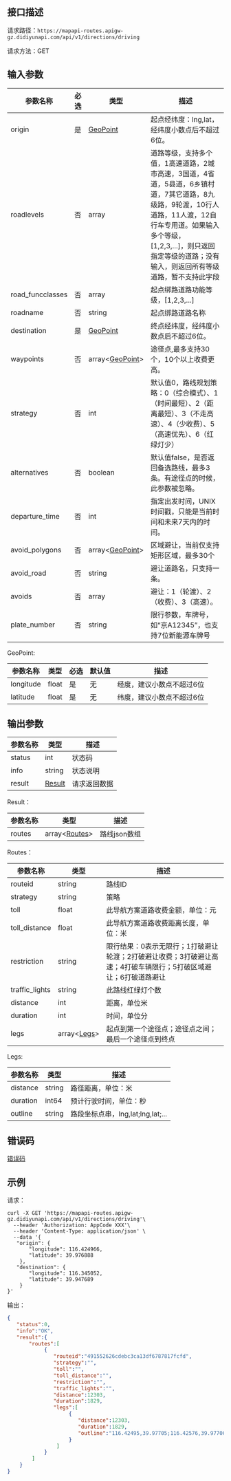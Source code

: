 ## 接口描述
请求路径：`https://mapapi-routes.apigw-gz.didiyunapi.com/api/v1/directions/driving`

请求方法：GET
## 输入参数
|参数名称 | 必选 | 类型 | 描述|
|-----|-----|-----|-----|
|origin            | 是 | [GeoPoint](#GeoPoint)        |起点经纬度：lng,lat，经纬度小数点后不超过6位。   |
|roadlevels        | 否 | array<int>                   |道路等级，支持多个值，1高速道路，2城市高速，3国道，4省道，5县道，6乡镇村道，7其它道路，8九级路，9轮渡，10行人道路，11人渡，12自行车专用道。如果输入多个等级，[1,2,3,...]，则只返回指定等级的道路；没有输入，则返回所有等级道路，暂不支持此字段 |
|road_funcclasses  | 否 |  array<int>                  |起点绑路道路功能等级，[1,2,3,...]   |
|roadname          | 否 | string                       |起点绑路道路名称   |
|destination       | 是 | [GeoPoint](#GeoPoint)        |终点经纬度，经纬度小数点后不超过6位。   |
|waypoints         | 否 | array<[GeoPoint](#GeoPoint)> |途径点,最多支持30个，10个以上收费更高。  |
|strategy          | 否 | int                          |默认值0，路线规划策略：0（综合模式）、1（时间最短）、2（距离最短）、3（不走高速）、4（少收费）、5（高速优先）、6（红绿灯少） |
|alternatives      | 否 | boolean                      |默认值false，是否返回备选路线，最多3条。有途径点的时候，此参数被忽略。 |
|departure_time    | 否 | int                          |指定出发时间，UNIX时间戳，只能是当前时间和未来7天内的时间。 |
|avoid_polygons    | 否 | array<[GeoPoint](#GeoPoint)> |区域避让，当前仅支持矩形区域，最多30个 |
|avoid_road        | 否 | string                       |避让道路名，只支持一条。|
|avoids            | 否 | array<int>                   |避让：1（轮渡）、2（收费）、3（高速）。|
|plate_number      | 否 | string                       |限行参数，车牌号，如“京A12345”，也支持7位新能源车牌号|

<span id="GeoPoint"></span>
GeoPoint:

|参数名称  | 类型 | 必选| 默认值 |  描述 |
|--------|-----|-----|-----|-----|
|longitude  | float  |是 | 无 |经度，建议小数点不超过6位 |
|latitude   | float  |是 | 无 |纬度，建议小数点不超过6位 |

## 输出参数
|参数名称  | 类型 | 描述|
|--------|-----|-----|
|status | int  |状态码 |
|info|string|状态说明	|
|result | [Result](#Result)|请求返回数据 |

<span id="Result"></span>
Result：

|参数名称  | 类型 | 描述 |
|--------|-----|-----|
|routes | array<[Routes](#Routes)> | 路线json数组|

<span id="Routes"></span>
Routes：

|参数名称  | 类型 | 描述 |
|--------|-----|-----|
|routeid          | string  |路线ID     |
|strategy         | string  |策略     |
|toll  | float    | 此导航方案道路收费金额，单位：元 |
|toll_distance    | float  |此导航方案道路收费距离长度，单位：米    |
|restriction      | string  |限行结果：0表示无限行；1打破避让轮渡；2打破避让收费；3打破避让高速；4打破车辆限行；5打破区域避让；6打破道路避让       |
|traffic_lights   | string    |此路线红绿灯个数     |
|distance         | int    |距离，单位米     |
|duration         | int    |时间，单位分     |
|legs             | array<[Legs](#Legs)>  |起点到第一个途径点；途径点之间；最后一个途径点到终点     |

<span id="Legs"></span>
Legs:

|参数名称  | 类型 | 描述 |
|--------|-----|-----|
|distance   | string  |路径距离，单位：米   |
|duration     | int64  |预计行驶时间，单位：秒 |
|outline   | string  | 路段坐标点串，lng,lat;lng,lat;...   |


## 错误码
[错误码](/static/apimarket-docs/services/地图/错误码.md#errorCode)

## 示例

请求：
``` shell
curl -X GET 'https://mapapi-routes.apigw-gz.didiyunapi.com/api/v1/directions/driving'\
  --header 'Authorization: AppCode XXX'\
  --header 'Content-Type: application/json' \
  --data '{
   "origin": {
       "longitude": 116.424966,
       "latitude": 39.976888
    },
   "destination": {
       "longitude": 116.345052,
       "latitude": 39.947689
    }
}'
```
输出：
``` json
{
   "status":0,
   "info":"OK",
   "result":{
       "routes":[
            {
               "routeid":"491552626cdebc3ca13df6787817fcfd",
               "strategy":"",
               "toll":"",
               "toll_distance":"",
               "restriction":"",
               "traffic_lights":"",
               "distance":12303,
               "duration":1829,
               "legs":[
                    {
                       "distance":12303,
                       "duration":1829,
                       "outline":"116.42495,39.97705;116.42576,39.97706;"
                    }
                ]
            }
        ]
    }
}
```
